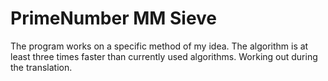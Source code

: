 # PrimeNumber MM Sieve
The program works on a specific method of my idea.
The algorithm is at least three times faster than currently used algorithms.
Working out during the translation.
